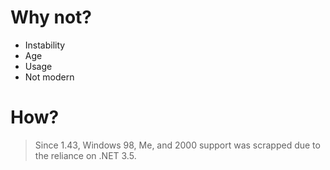 # Why not? #
  * Instability
  * Age
  * Usage
  * Not modern

# How? #
> Since 1.43, Windows 98, Me, and 2000 support was scrapped due to the reliance on .NET 3.5.